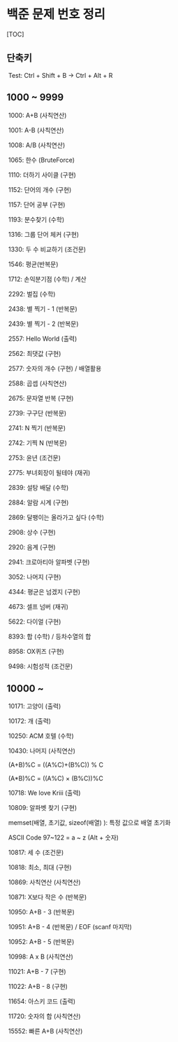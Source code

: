 # 백준 문제 번호 정리

[TOC]

## 단축키

​	Test: Ctrl + Shift + B -> Ctrl + Alt + R

## 1000 ~ 9999

​	1000: A+B (사칙연산)

​	1001: A-B (사칙연산)

​	1008: A/B (사칙연산)

​	1065: 한수 (BruteForce)

​	1110: 더하기 사이클 (구현)

​	1152: 단어의 개수 (구현)

​	1157: 단어 공부 (구현)

​	1193: 분수찾기 (수학)

​	1316: 그룹 단어 체커 (구현)

​	1330: 두 수 비교하기 (조건문)

​	1546: 평균(반복문)

​	1712: 손익분기점 (수학)  / 계산

​	2292: 벌집 (수학)

​	2438: 별 찍기 - 1 (반복문)

​	2439: 별 찍기 - 2 (반복문)

​	2557: Hello World (출력)

​	2562: 최댓값 (구현)

​	2577: 숫자의 개수 (구현) / 배열활용

​	2588: 곱셉 (사칙연산)

​	2675: 문자열 반복 (구현)

​	2739: 구구단 (반복문)

​	2741: N 찍기 (반복문)

​	2742: 기찍 N (반복문)

​	2753: 윤년 (조건문)

​	2775: 부녀회장이 될테야 (재귀)

​	2839: 설탕 배달 (수학)

​	2884: 알람 시계 (구현)

​	2869: 달팽이는 올라가고 싶다 (수학)

​	2908: 상수 (구현)

​	2920: 음계 (구현)

​	2941: 크로아티아 알파벳 (구현)

​	3052: 나머지 (구현)

​	4344: 평균은 넘겠지 (구현)

​	4673: 셀프 넘버 (재귀)

​	5622: 다이얼 (구현)

​	8393: 합 (수학) / 등차수열의 합

​	8958: OX퀴즈 (구현)

​	9498: 시험성적 (조건문)

## 10000 ~

​	10171: 고양이 (출력)

​	10172: 개 (출력)

​	10250: ACM 호텔 (수학)

​	10430: 나머지 (사칙연산)

​		(A+B)%C = ((A%C)+(B%C)) % C

​		(A*B)%C = ((A%C) × (B%C))%C

​	10718: We love Kriii (출력)

​	10809: 알파벳 찾기 (구현)

​		memset(배열, 초기값, sizeof(배열) ): 특정 값으로 배열 초기화

​		ASCII Code 97~122 = a ~ z (Alt + 숫자)

​	10817: 세 수 (조건문)

​	10818: 최소, 최대 (구현)

​	10869: 사칙연산 (사칙연산)

​	10871: X보다 작은 수 (반복문)

​	10950: A+B - 3 (반복문)

​	10951: A+B - 4 (반복문)	/ EOF (scanf 마지막)

​	10952: A+B - 5 (반복문)

​	10998: A x B (사칙연산)

​	11021: A+B - 7 (구현)

​	11022: A+B - 8 (구현)

​	11654: 아스키 코드 (출력)

​	11720: 숫자의 합 (사칙연산)

​	15552: 빠른 A+B (사칙연산)